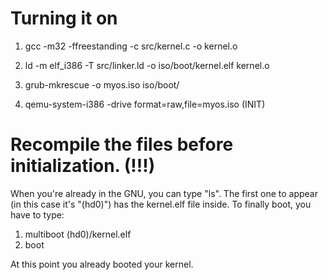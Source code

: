 # Turning it on

1. gcc -m32 -ffreestanding -c src/kernel.c -o kernel.o
2. ld -m elf_i386 -T src/linker.ld -o iso/boot/kernel.elf kernel.o
3. grub-mkrescue -o myos.iso iso/boot/ 

4. qemu-system-i386 -drive format=raw,file=myos.iso (INIT)

# Recompile the files before initialization. (!!!)

When you're already in the GNU, you can type "ls".
The first one to appear (in this case it's "(hd0)") has the kernel.elf file inside.
To finally boot, you have to type:

1. multiboot (hd0)/kernel.elf
2. boot

At this point you already booted your kernel.

# 